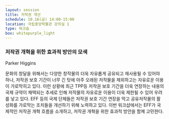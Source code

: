```yaml
---
layout: session
title: 저작권 개선
schedule: 10.16(금) 14:00-15:00
location: 국립중앙박물관 강의실 1
type: 워크숍
box: whitepurple_light
---
```


### 저작권 개혁을 위한 효과적 방안의 모색

Parker Higgins

문화의 창달을 위해서는 다양한 창작물의 더욱 자유롭게 공유되고 재사용될 수 있어야 하나, 저작권 보호 기간이 너무 긴 탓에 아주 오래된 저작물을 제외하고는 자유로운 이용이 가로막히고 있다. 이런 상황에 최근 TPP등 저작권 보호 기간을 더욱 연장하는 내용의 국제 규약이 채택되는 추세로 인해 저작물의 자유로운 이용이 더욱 제한될 수 있어 우려를 낳고 있다. EFF 등의 국제 단체들은 저작권 보호 기간 연장을 막고 공유저작물의 활성화를 가로막는 조치들을 개선하기 위해 노력하고 있다. 이번 워크샵에서는 EFF가 국제적인 저작권 개혁 흐름을 소개하고, 저작권 개혁을 위한 효과적 방안을 함께 고민한다.
